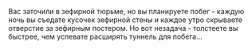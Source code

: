 Вас заточили в зефирной тюрьме, но вы планируете побег - 
каждую ночь вы съедате кусочек зефирной стены
и каждое утро скрываете отверстие за зефирным постером.
Но вот незадача - толстеете вы быстрее, 
чем успевате расширять туннель для побега...